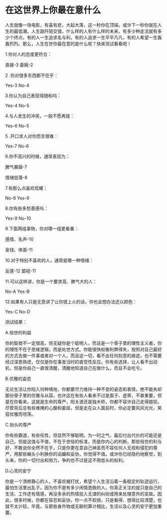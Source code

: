 # 在这世界上你最在意什么

人生就像一场电影，有喜有悲，大起大落，这一秒你在顶端，或许下一秒你就在人生的最低潮。人生路阡陌交错，什么样的人有什么样的未来，有多少种走法就有多少个终点。有的人一生追求名与利，有的人追求一生平平凡凡，有的人希望一生轰轰烈烈。那么，人生在世你最在意的是什么呢？快来测试看看吧！ 

1.你对人的态度更符合： 

直接-3 委婉-2 

2 .你对很多东西都不在乎： 

Yes-3 No-4 

3.你认为自己表现得随和吗： 

Yes-4 No-5 

4.与人发生的冲突，一般不愿再提： 

Yes-6 No-5 

5 .开口求人对你而言很难： 

Yes-7 No-6 

6.你不高兴的时候，通常表现为： 

脾气暴躁-7 

情绪低落-8 

7.有那么点喜欢炫耀： 

No-8 Yes-9 

8.你有些多愁善感吗： 

Yes-9 No-10 

9.下面两组事物，你对哪一组更看重： 

感情、名声-10 

金钱、体面-11 

10.对于特别不喜欢的人，通常是哪一种情绪： 

反感-12 鄙视-11 

11.可以这样讲，你是一个要求高、脾气大的人： 

No-A Yes-B 

12.如果有人只是无意讲了让你很上火的话，你也会想办法还以颜色： 

Yes-C No-D 

测试结果： 

A.俗世的利益 

你的智商不一定很高，但无疑你是个聪明人，而且是一个骨子里的理性主义者，你的理性不在于思维逻辑，而是处世方式。你能很快权衡利弊得失，按照对自己最好的方式去做一件事或者对一个人，而且这一切，看不出任何刻意的痕迹，也不需要经过深思熟虑，仅仅是你在事发当时的直觉性反应。你有些选择，让人看不出动机，但是你自己一直很清醒，清醒地知道自己在做什么，而且不会吃亏。 

B.优雅的姿态 

无论生活让你陷入何种境地，你都要尽力维持一种不变的姿态和表情，绝不能失却那份骨子里的优雅与从容。也许这在有些人看来不过是面子、虚荣，不甚重要，但是在你看来，这就是生命的尊严，阳关道还是独木桥，你都不容许自己走得狼狈。尽管背后总有些难掩的心酸和委屈，但是走在众人面前时，你必定要风风光光，笑容优雅而坦荡。 

C.抬头的尊严 

你有些霸道，有些任性，但显然不够聪明，为一时之气，最后付出代价的可能还是自己。但是这值与不值，不在于世俗的标准，而是你内心的判断。那些俗世的利与好，不敢说你全然不在乎，只是你更在意自己神圣而不容任何人无视和侵犯的尊严，用那些蝇头小利换你的谄媚和妥协，你觉得不值。或许你已经隐约地察觉，到头来，你的一切付出和努力，争的也不过是这不用低头的权利。 

D.心灵的安宁 

你是一个清修静心的人，不喜欢被打扰，希望个人生活沿着一条稳定的轨迹运行，最怕生活里出乱子。因为你不是有多少闲情逸致的人，你真正关注的就只是自己的生活、工作还有情感，再没多余的热情投入无谓的纠纷或用来处理意外的变故。因此，很多时候，你都在容忍和妥协，你一点不软弱，只是看得、想得比较清楚，也就不太计较，毕竟，与那些身外物或无聊的算计相比，生活以及心灵的安宁更加重要。